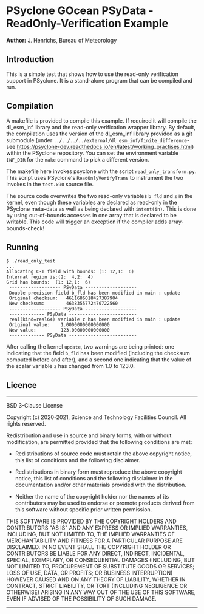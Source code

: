 # PSyclone GOcean PSyData - ReadOnly-Verification Example

**Author:** J. Henrichs, Bureau of Meteorology

## Introduction

This is a simple test that shows how to use the read-only verification
support in PSyclone. It is a stand-alone program that can be compiled
and run. 

## Compilation
A makefile is provided to compile this example. If required
it will compile the dl_esm_inf library and the read-only verification
wrapper library. By default, the compilation uses the version
of the dl_esm_inf library provided as a git submodule (under
``../../../../external/dl_esm_inf/finite_difference``- see
https://psyclone-dev.readthedocs.io/en/latest/working_practises.html)
within the PSyclone repository. You can set the environment variable
``INF_DIR`` for the ``make`` command to pick a different version.

The makefile here invokes psyclone with the script ``read_only_transform.py``.
This script uses PSyclone's ``ReadOnlyVerifyTrans`` to instrument the two
invokes in the ``test.x90`` source file.

The source code overwrites the two read-only variables
``b_fld`` and ``z`` in the kernel, even though these variables are
declared as read-only in the PSyclone meta-data as well as being
declared with ``intent(in)``.  This is done by using out-of-bounds accesses
in one array that is declared to be writable. This code will trigger an
exception if the compiler adds array-bounds-check!

## Running
```
$ ./read_only_test
...
Allocating C-T field with bounds: (1: 12,1:  6)
Internal region is:(2:  4,2:  4)
Grid has bounds:  (1: 12,1:  6)
 ------------------- PSyData -------------------
 Double precision field b_fld has been modified in main : update
 Original checksum:   4611686018427387904
 New checksum:        4638355772470722560
 ------------------- PSyData -------------------
 ------------- PSyData -------------------------
 real(kind=real64) variable z has been modified in main : update
 Original value:    1.0000000000000000     
 New value:         123.00000000000000     
 ------------- PSyData -------------------------
```
After calling the kernel ``update``, two warnings are being printed:
one indicating that the field ``b_fld`` has been modified (including
the checksum computed before and after), and a second one indicating
that the value of the scalar variable ``z`` has changed from 1.0 to
123.0.


## Licence

-----------------------------------------------------------------------------

BSD 3-Clause License

Copyright (c) 2020-2021, Science and Technology Facilities Council.
All rights reserved.

Redistribution and use in source and binary forms, with or without
modification, are permitted provided that the following conditions are met:

* Redistributions of source code must retain the above copyright notice, this
  list of conditions and the following disclaimer.

* Redistributions in binary form must reproduce the above copyright notice,
  this list of conditions and the following disclaimer in the documentation
  and/or other materials provided with the distribution.

* Neither the name of the copyright holder nor the names of its
  contributors may be used to endorse or promote products derived from
  this software without specific prior written permission.

THIS SOFTWARE IS PROVIDED BY THE COPYRIGHT HOLDERS AND CONTRIBUTORS
"AS IS" AND ANY EXPRESS OR IMPLIED WARRANTIES, INCLUDING, BUT NOT
LIMITED TO, THE IMPLIED WARRANTIES OF MERCHANTABILITY AND FITNESS
FOR A PARTICULAR PURPOSE ARE DISCLAIMED. IN NO EVENT SHALL THE
COPYRIGHT HOLDER OR CONTRIBUTORS BE LIABLE FOR ANY DIRECT, INDIRECT,
INCIDENTAL, SPECIAL, EXEMPLARY, OR CONSEQUENTIAL DAMAGES (INCLUDING,
BUT NOT LIMITED TO, PROCUREMENT OF SUBSTITUTE GOODS OR SERVICES;
LOSS OF USE, DATA, OR PROFITS; OR BUSINESS INTERRUPTION) HOWEVER
CAUSED AND ON ANY THEORY OF LIABILITY, WHETHER IN CONTRACT, STRICT
LIABILITY, OR TORT (INCLUDING NEGLIGENCE OR OTHERWISE) ARISING IN
ANY WAY OUT OF THE USE OF THIS SOFTWARE, EVEN IF ADVISED OF THE
POSSIBILITY OF SUCH DAMAGE.

------------------------------------------------------------------------------
